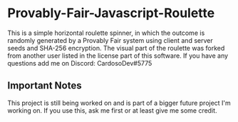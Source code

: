 # Provably-Fair-Javascript-Roulette
This is a simple horizontal roulette spinner, in which the outcome is randomly generated by a Provably Fair system using client and server seeds and SHA-256 encryption. The visual part of the roulette was forked from another user listed in the license part of this software.  If you have any questions add me on Discord: CardosoDev#5775


## Important Notes

This project is still being worked on and is part of a bigger future project I'm working on.
If you use this, ask me first or at least give me some credit.

